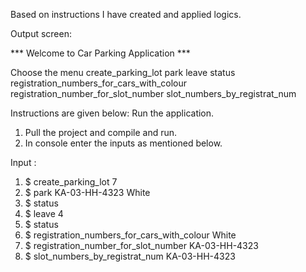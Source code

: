Based on instructions I have created and applied logics.

Output screen:

 *** Welcome to Car Parking Application ***

 Choose the menu 
 create_parking_lot 
 park 
 leave 
 status 
 registration_numbers_for_cars_with_colour 
 registration_number_for_slot_number 
 slot_numbers_by_registrat_num 



Instructions are given below:
Run the application.
1. Pull the project and compile and run.
2. In console enter the inputs as mentioned below.

Input :
1.  $ create_parking_lot 7
2.  $ park KA-03-HH-4323 White
3.  $ status
4.  $ leave 4
5.  $ status
6.  $ registration_numbers_for_cars_with_colour White
7.  $ registration_number_for_slot_number KA-03-HH-4323
8.  $ slot_numbers_by_registrat_num KA-03-HH-4323
